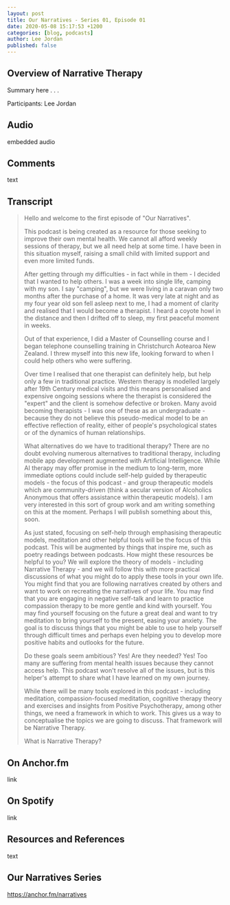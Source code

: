 ```yaml
---
layout: post
title: Our Narratives - Series 01, Episode 01
date: 2020-05-08 15:17:53 +1200
categories: [blog, podcasts]
author: Lee Jordan
published: false
---
```


<h2>Overview of Narrative Therapy</h2>

<p>Summary here . . . </p>

<p>Participants: Lee Jordan</p>

<h2>Audio</h2>

<p>embedded audio</p>

<h2>Comments</h2>

<p>text</p>

<h2>Transcript</h2>

<blockquote cite="https://anchor.fm/narratives">

<p>Hello and welcome to the first episode of "Our Narratives".</p>

<p>This podcast is being created as a resource for those seeking to improve their own mental health. We cannot all afford weekly sessions of therapy, but we all need help at some time. I have been in this situation myself, raising a small child with limited support and even more limited funds.</p>

<p>After getting through my difficulties - in fact while in them - I decided that I wanted to help others. I was a week into single life, camping with my son. I say "camping", but we were living in a caravan only two months after the purchase of a home. It was very late at night and as my four year old son fell asleep next to me, I had a moment of clarity and realised that I would become a therapist. I heard a coyote howl in the distance and then I drifted off to sleep, my first peaceful moment in weeks.</p>

<p>Out of that experience, I did a Master of Counselling course and I began telephone counselling training in Christchurch Aotearoa New Zealand. I threw myself into this new life, looking forward to when I could help others who were suffering.</p>

<p>Over time I realised that one therapist can definitely help, but help only a few in traditional practice. Western therapy is modelled largely after 19th Century medical visits and this means personalised and expensive ongoing sessions where the therapist is considered the "expert" and the client is somehow defective or broken. Many avoid becoming therapists - I was one of these as an undergraduate - because they do not believe this pseudo-medical model to be an effective reflection of reality, either of people's psychological states or of the dynamics of human relationships.</p>

<p>What alternatives do we have to traditional therapy? There are no doubt evolving numerous alternatives to traditional therapy, including mobile app development augmented with Artificial Intelligence. While AI therapy may offer promise in the medium to long-term, more immediate options could include self-help guided by therapeutic models - the focus of this podcast - and group therapeutic models which are community-driven (think a secular version of Alcoholics Anonymous that offers assistance within therapeutic models). I am very interested in this sort of group work and am writing something on this at the moment. Perhaps I will publish something about this, soon.</p>

<p>As just stated, focusing on self-help through emphasising therapeutic models, meditation and other helpful tools will be the focus of this podcast. This will be augmented by things that inspire me, such as poetry readings between podcasts. How might these resources be helpful to you? We will explore the theory of models - including Narrative Therapy - and we will follow this with more practical discussions of what you might do to apply these tools in your own life. You might find that you are following narratives created by others and want to work on recreating the narratives of your life. You may find that you are engaging in negative self-talk and learn to practice compassion therapy to be more gentle and kind with yourself. You may find yourself focusing on the future a great deal and want to try meditation to bring yourself to the present, easing your anxiety. The goal is to discuss things that you might be able to use to help yourself through difficult times and perhaps even helping you to develop more positive habits and outlooks for the future.</p>

<p>Do these goals seem ambitious? Yes! Are they needed? Yes! Too many are suffering from mental health issues because they cannot access help. This podcast won't resolve all of the issues, but is this helper's attempt to share what I have learned on my own journey.</p>

<p>While there will be many tools explored in this podcast - including meditation, compassion-focused meditation, cognitive therapy theory and exercises and insights from Positive Psychotherapy, among other things, we need a framework in which to work. This gives us a way to conceptualise the topics we are going to discuss. That framework will be Narrative Therapy.</p>

<p>What is Narrative Therapy?<p>

</blockquote>

<h2>On Anchor.fm</h2>

<p>link</p>

<h2>On Spotify</h2>

<p>link</p>

<h2>Resources and References</h2>

<p>text</p>

<h2>Our Narratives Series</h2>

<p><a href="https://anchor.fm/narratives" alt="Mental Health Podcasts" target="_blank" rel="nofollow">https://anchor.fm/narratives</a></p>
